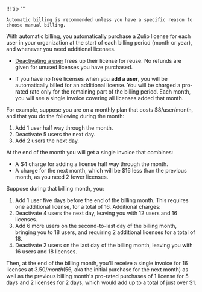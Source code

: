 !!! tip ""

    Automatic billing is recommended unless you have a specific reason to
    choose manual billing.

With automatic billing, you automatically purchase a Zulip license for each user
in your organization at the start of each billing period (month or year), and
whenever you need additional licenses.

- [Deactivating a user](/help/deactivate-or-reactivate-a-user) frees
  up their license for reuse. No refunds are given for unused licenses
  you have purchased.

- If you have no free licenses when you **add a user**, you will be
  automatically billed for an additional license. You will be charged
  a pro-rated rate only for the remaining part of the billing
  period. Each month, you will see a single invoice covering all
  licenses added that month.

For example, suppose you are on a monthly plan that costs $8/user/month, and
that you do the following during the month:

1. Add 1 user half way through the month.
1. Deactivate 5 users the next day.
1. Add 2 users the next day.

At the end of the month you will get a single invoice that combines:

- A $4 charge for adding a license half way through the month.
- A charge for the next month, which will be $16 less than the previous month,
  as you need 2 fewer licenses.




Suppose during that billing month, you:

1. Add 1 user five days before the end of the billing month. This requires
   one additional license, for a total of 16. Additional charges: 
1. Deactivate 4 users the next day, leaving you with 12 users and 16
   licenses.
1. Add 6 more users on the second-to-last day of the billing month,
   bringing you to 18 users, and requiring 2 additional licenses for a
   total of 18.
1. Deactivate 2 users on the last day of the billing month, leaving you
   with 16 users and 18 licenses.

Then, at the end of the billing month, you'll receive a single invoice
for 16 licenses at $3.50/month ($56, aka the initial purchase for the
next month) as well as the previous billing month's pro-rated
purchases of 1 license for 5 days and 2 licenses for 2 days, which
would add up to a total of just over $1.
